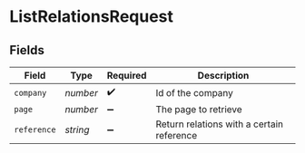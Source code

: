 # ListRelationsRequest


## Fields

| Field                                     | Type                                      | Required                                  | Description                               |
| ----------------------------------------- | ----------------------------------------- | ----------------------------------------- | ----------------------------------------- |
| `company`                                 | *number*                                  | :heavy_check_mark:                        | Id of the company                         |
| `page`                                    | *number*                                  | :heavy_minus_sign:                        | The page to retrieve                      |
| `reference`                               | *string*                                  | :heavy_minus_sign:                        | Return relations with a certain reference |